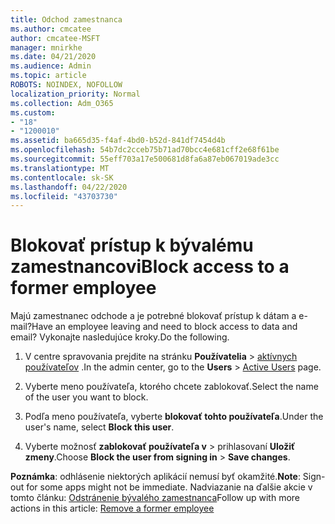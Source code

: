 ```yaml
---
title: Odchod zamestnanca
ms.author: cmcatee
author: cmcatee-MSFT
manager: mnirkhe
ms.date: 04/21/2020
ms.audience: Admin
ms.topic: article
ROBOTS: NOINDEX, NOFOLLOW
localization_priority: Normal
ms.collection: Adm_O365
ms.custom:
- "18"
- "1200010"
ms.assetid: ba665d35-f4af-4bd0-b52d-841df7454d4b
ms.openlocfilehash: 54b7dc2cceb75b71ad70bcc4e681cff2e68f61be
ms.sourcegitcommit: 55eff703a17e500681d8fa6a87eb067019ade3cc
ms.translationtype: MT
ms.contentlocale: sk-SK
ms.lasthandoff: 04/22/2020
ms.locfileid: "43703730"
---
```

# <a name="block-access-to-a-former-employee"></a><span data-ttu-id="4dcb3-102">Blokovať prístup k bývalému zamestnancovi</span><span class="sxs-lookup"><span data-stu-id="4dcb3-102">Block access to a former employee</span></span>

<span data-ttu-id="4dcb3-103">Majú zamestnanec odchode a je potrebné blokovať prístup k dátam a e-mail?</span><span class="sxs-lookup"><span data-stu-id="4dcb3-103">Have an employee leaving and need to block access to data and email?</span></span> <span data-ttu-id="4dcb3-104">Vykonajte nasledujúce kroky.</span><span class="sxs-lookup"><span data-stu-id="4dcb3-104">Do the following.</span></span>
  
1. <span data-ttu-id="4dcb3-105">V centre spravovania prejdite na stránku **Používatelia** \> [aktívnych používateľov](https://go.microsoft.com/fwlink/p/?linkid=834822) .</span><span class="sxs-lookup"><span data-stu-id="4dcb3-105">In the admin center, go to the **Users** \> [Active Users](https://go.microsoft.com/fwlink/p/?linkid=834822) page.</span></span>

2. <span data-ttu-id="4dcb3-106">Vyberte meno používateľa, ktorého chcete zablokovať.</span><span class="sxs-lookup"><span data-stu-id="4dcb3-106">Select the name of the user you want to block.</span></span>

3. <span data-ttu-id="4dcb3-107">Podľa meno používateľa, vyberte **blokovať tohto používateľa**.</span><span class="sxs-lookup"><span data-stu-id="4dcb3-107">Under the user's name, select **Block this user**.</span></span>

4. <span data-ttu-id="4dcb3-108">Vyberte možnosť **zablokovať používateľa v** \> prihlasovaní **Uložiť zmeny**.</span><span class="sxs-lookup"><span data-stu-id="4dcb3-108">Choose **Block the user from signing in** \> **Save changes**.</span></span>

<span data-ttu-id="4dcb3-109">**Poznámka**: odhlásenie niektorých aplikácií nemusí byť okamžité.</span><span class="sxs-lookup"><span data-stu-id="4dcb3-109">**Note**: Sign-out for some apps might not be immediate.</span></span> <span data-ttu-id="4dcb3-110">Nadviazanie na ďalšie akcie v tomto článku: [Odstránenie bývalého zamestnanca](https://docs.microsoft.com/office365/admin/add-users/remove-former-employee)</span><span class="sxs-lookup"><span data-stu-id="4dcb3-110">Follow up with more actions in this article: [Remove a former employee](https://docs.microsoft.com/office365/admin/add-users/remove-former-employee)</span></span>
